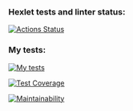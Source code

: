 ### Hexlet tests and linter status:
[![Actions Status](https://github.com/smirnov-vv/backend-project-6/workflows/hexlet-check/badge.svg)](https://github.com/smirnov-vv/backend-project-6/actions)

### My tests:
[![My tests](https://github.com/smirnov-vv/backend-project-6/actions/workflows/nodejs.yml/badge.svg?event=push)](https://github.com/smirnov-vv/backend-project-6/actions/workflows/nodejs.yml)

[![Test Coverage](https://api.codeclimate.com/v1/badges/a33ead6899239d357eaa/test_coverage)](https://codeclimate.com/github/smirnov-vv/backend-project-6/test_coverage)

[![Maintainability](https://api.codeclimate.com/v1/badges/a33ead6899239d357eaa/maintainability)](https://codeclimate.com/github/smirnov-vv/backend-project-6/maintainability)